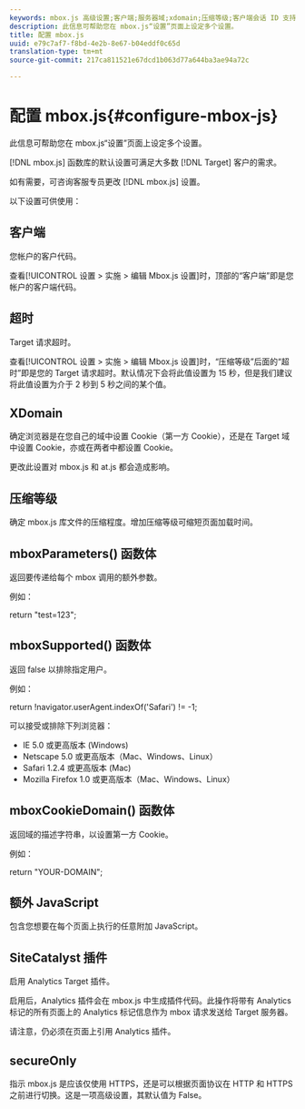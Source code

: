 ```yaml
---
keywords: mbox.js 高级设置;客户端;服务器域;xdomain;压缩等级;客户端会话 ID 支持;secureOnly;客户端 PC ID 支持;传递页面;引荐 URL;流量级别;流量持续时间;mboxParameters() 函数体;mboxSupported() 函数体;mboxCookieDomain() 函数体;额外的 JavaScript;SiteCatalyst 插件;以自解压 JavaScript 文件形式获取 mbox.js;闪烁;主体隐藏;隐藏主体
description: 此信息可帮助您在 mbox.js“设置”页面上设定多个设置。
title: 配置 mbox.js
uuid: e79c7af7-f8bd-4e2b-8e67-b04eddf0c65d
translation-type: tm+mt
source-git-commit: 217ca811521e67dcd1b063d77a644ba3ae94a72c

---
```



# 配置 mbox.js{#configure-mbox-js}

此信息可帮助您在 mbox.js“设置”页面上设定多个设置。

[!DNL mbox.js] 函数库的默认设置可满足大多数 [!DNL Target] 客户的需求。

如有需要，可咨询客服专员更改 [!DNL mbox.js] 设置。

以下设置可供使用：

## 客户端

您帐户的客户代码。

查看[!UICONTROL 设置 &gt; 实施 &gt; 编辑 Mbox.js 设置]时，顶部的“客户端”即是您帐户的客户端代码。

## 超时

Target 请求超时。

查看[!UICONTROL 设置 &gt; 实施 &gt; 编辑 Mbox.js 设置]时，“压缩等级”后面的“超时”即是您的 Target 请求超时。默认情况下会将此值设置为 15 秒，但是我们建议将此值设置为介于 2 秒到 5 秒之间的某个值。

## XDomain

确定浏览器是在您自己的域中设置 Cookie（第一方 Cookie），还是在 Target 域中设置 Cookie，亦或在两者中都设置 Cookie。

更改此设置对 mbox.js 和 at.js 都会造成影响。

## 压缩等级

确定 mbox.js 库文件的压缩程度。增加压缩等级可缩短页面加载时间。

## mboxParameters() 函数体

返回要传递给每个 mbox 调用的额外参数。

例如：

return "test=123";

## mboxSupported() 函数体

返回 false 以排除指定用户。

例如：

return !navigator.userAgent.indexOf('Safari') != -1;

可以接受或排除下列浏览器：

* IE 5.0 或更高版本 (Windows)
* Netscape 5.0 或更高版本（Mac、Windows、Linux）
* Safari 1.2.4 或更高版本 (Mac)
* Mozilla Firefox 1.0 或更高版本（Mac、Windows、Linux）

## mboxCookieDomain() 函数体

返回域的描述字符串，以设置第一方 Cookie。

例如：

return "YOUR-DOMAIN";

## 额外 JavaScript

包含您想要在每个页面上执行的任意附加 JavaScript。

## SiteCatalyst 插件

启用 Analytics Target 插件。

启用后，Analytics 插件会在 mbox.js 中生成插件代码。此操作将带有 Analytics 标记的所有页面上的 Analytics 标记信息作为 mbox 请求发送给 Target 服务器。

请注意，仍必须在页面上引用 Analytics 插件。

## secureOnly

指示 mbox.js 是应该仅使用 HTTPS，还是可以根据页面协议在 HTTP 和 HTTPS 之前进行切换。这是一项高级设置，其默认值为 False。